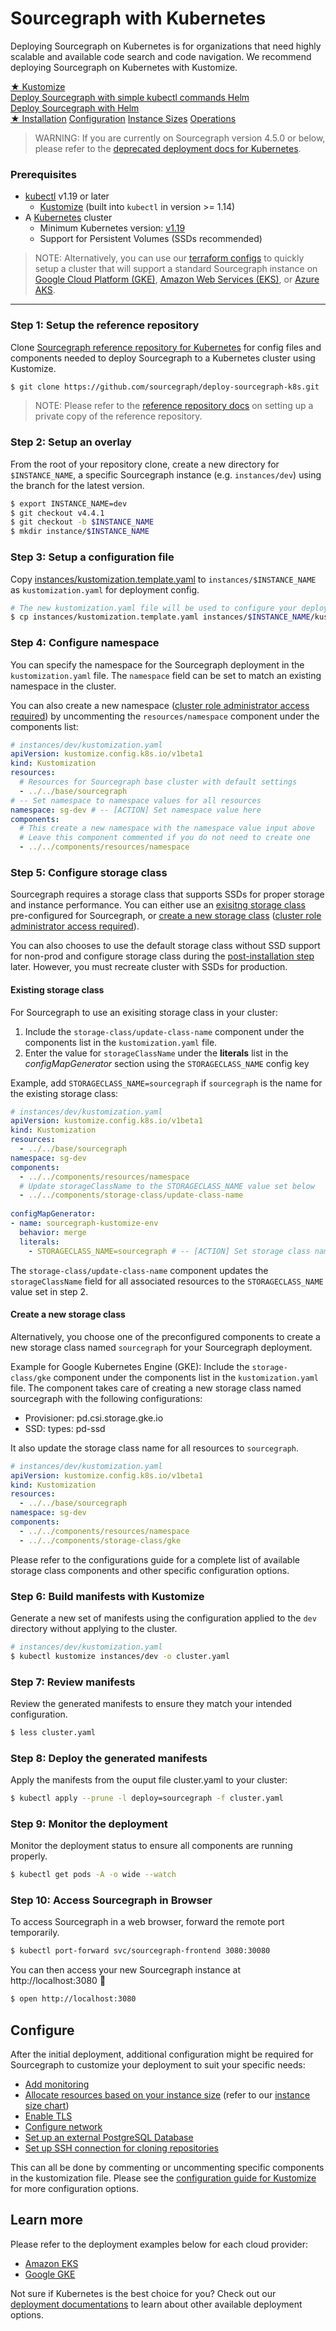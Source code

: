 # Sourcegraph with Kubernetes

<p class="lead">
Deploying Sourcegraph on Kubernetes is for organizations that need highly scalable and available code search and code navigation. We recommend deploying Sourcegraph on Kubernetes with Kustomize.
</p>

<div class="getting-started">
  <a href="./kustomize" class="btn btn-primary" alt="Configure">
   <span>★ Kustomize</span>
   </br>
   Deploy Sourcegraph with simple kubectl commands
  </a>
  <a href="./helm" class="btn" alt="instance">
   <span>Helm</span>
   </br>
   Deploy Sourcegraph with Helm
  </a>
</div>

<div class="getting-started">
<a class="btn btn-primary text-center" href="#prerequisites">★ Installation</a>
<a class="btn text-center" href="kustomize/configure">Configuration</a>
<a class="btn text-center" href="../instance-size">Instance Sizes</a>
<a class="btn text-center" href="operations">Operations</a>
</div>

> WARNING: If you are currently on Sourcegraph version 4.5.0 or below, please refer to the [deprecated deployment docs for Kubernetes](../deprecated/index.md).

### Prerequisites

* [kubectl](https://kubernetes.io/docs/tasks/tools/install-kubectl/) v1.19 or later
   - [Kustomize](https://kustomize.io/) (built into `kubectl` in version >= 1.14)
* A [Kubernetes](https://kubernetes.io/) cluster
   - Minimum Kubernetes version: [v1.19](https://kubernetes.io/blog/2020/08/26/kubernetes-release-1.19-accentuate-the-paw-sitive/)
   - Support for Persistent Volumes (SSDs recommended)

> NOTE: Alternatively, you can use our [terraform configs](https://github.com/sourcegraph/tf-k8s-configs) to quickly setup a cluster that will support a standard Sourcegraph instance on [Google Cloud Platform (GKE)](https://github.com/sourcegraph/tf-k8s-configs/tree/main/gcp),  [Amazon Web Services (EKS)](https://github.com/sourcegraph/tf-k8s-configs/tree/main/aws), or [Azure AKS](https://github.com/sourcegraph/tf-k8s-configs/tree/main/azure).

---

### **Step 1**: Setup the reference repository

Clone [Sourcegraph reference repository for Kubernetes](https://github.com/sourcegraph/deploy-sourcegraph-k8s) for config files and components needed to deploy Sourcegraph to a Kubernetes cluster using Kustomize.

```bash
$ git clone https://github.com/sourcegraph/deploy-sourcegraph-k8s.git
```

>NOTE: Please refer to the [reference repository docs](../repositories.md) on setting up a private copy of the reference repository.

### **Step 2**: Setup an overlay

From the root of your repository clone, create a new directory for `$INSTANCE_NAME`, a specific Sourcegraph instance (e.g. `instances/dev`) using the branch for the latest version.

```bash
$ export INSTANCE_NAME=dev
$ git checkout v4.4.1
$ git checkout -b $INSTANCE_NAME
$ mkdir instance/$INSTANCE_NAME
```

### **Step 3**: Setup a configuration file

Copy [instances/kustomization.template.yaml](intro.md#template) to `instances/$INSTANCE_NAME` as `kustomization.yaml` for deployment config.

```bash
# The new kustomization.yaml file will be used to configure your deployment.
$ cp instances/kustomization.template.yaml instances/$INSTANCE_NAME/kustomization.yaml
```

### **Step 4**: Configure namespace

You can specify the namespace for the Sourcegraph deployment in the `kustomization.yaml` file. The `namespace` field can be set to match an existing namespace in the cluster.

You can also create a new namespace ([cluster role administrator access required](https://kubernetes.io/docs/reference/access-authn-authz/rbac/)) by uncommenting the `resources/namespace` component under the components list:

  ```yaml
  # instances/dev/kustomization.yaml
  apiVersion: kustomize.config.k8s.io/v1beta1
  kind: Kustomization
  resources:
    # Resources for Sourcegraph base cluster with default settings
    - ../../base/sourcegraph
  # -- Set namespace to namespace values for all resources
  namespace: sg-dev # -- [ACTION] Set namespace value here
  components:
    # This create a new namespace with the namespace value input above
    # Leave this component commented if you do not need to create one
    - ../../components/resources/namespace
  ```

### **Step 5**: Configure storage class

Sourcegraph requires a storage class that supports SSDs for proper storage and instance performance. You can either use an [exisitng storage class](#existing-storage-class) pre-configured for Sourcegraph, or [create a new storage class](#create-a-new-storage-class) ([cluster role administrator access required](https://kubernetes.io/docs/reference/access-authn-authz/rbac/)).

You can also chooses to use the default storage class without SSD support for non-prod and configure storage class during the [post-installation step](#post-install-configure) later. However, you must recreate cluster with SSDs for production.

#### Existing storage class

For Sourcegraph to use an exisiting storage class in your cluster:

1. Include the `storage-class/update-class-name` component under the components list in the `kustomization.yaml` file.
2. Enter the value for `storageClassName` under the **literals** list in the *configMapGenerator* section using the `STORAGECLASS_NAME` config key

Example, add `STORAGECLASS_NAME=sourcegraph` if `sourcegraph` is the name for the existing storage class:

  ```yaml
  # instances/dev/kustomization.yaml
  apiVersion: kustomize.config.k8s.io/v1beta1
  kind: Kustomization
  resources:
    - ../../base/sourcegraph
  namespace: sg-dev
  components:
    - ../../components/resources/namespace
    # Update storageClassName to the STORAGECLASS_NAME value set below
    - ../../components/storage-class/update-class-name
    
  configMapGenerator:
  - name: sourcegraph-kustomize-env
    behavior: merge
    literals:
      - STORAGECLASS_NAME=sourcegraph # -- [ACTION] Set storage class name here
  ```
The `storage-class/update-class-name` component updates the `storageClassName` field for all associated resources to the `STORAGECLASS_NAME` value set in step 2.

#### Create a new storage class

Alternatively, you choose one of the preconfigured components to create a new storage class named `sourcegraph` for your Sourcegraph deployment. 

Example for Google Kubernetes Engine (GKE): Include the `storage-class/gke` component under the components list in the `kustomization.yaml` file. The component takes care of creating a new storage class named sourcegraph with the following configurations:

- Provisioner: pd.csi.storage.gke.io
- SSD: types: pd-ssd

It also update the storage class name for all resources to `sourcegraph`.

  ```yaml
  # instances/dev/kustomization.yaml
  apiVersion: kustomize.config.k8s.io/v1beta1
  kind: Kustomization
  resources:
    - ../../base/sourcegraph
  namespace: sg-dev
  components:
    - ../../components/resources/namespace
    - ../../components/storage-class/gke
  ```

Please refer to the configurations guide for a complete list of available storage class components and other specific configuration options.

### **Step 6**: Build manifests with Kustomize

Generate a new set of manifests using the configuration applied to the `dev` directory without applying to the cluster.

  ```bash
  # instances/dev/kustomization.yaml
  $ kubectl kustomize instances/dev -o cluster.yaml
  ```

### **Step 7**: Review manifests

Review the generated manifests to ensure they match your intended configuration.

  ```bash
  $ less cluster.yaml
  ```

### **Step 8**: Deploy the generated manifests

Apply the manifests from the ouput file cluster.yaml to your cluster:

  ```bash
  $ kubectl apply --prune -l deploy=sourcegraph -f cluster.yaml
  ```

### **Step 9**: Monitor the deployment

Monitor the deployment status to ensure all components are running properly.

  ```bash
  $ kubectl get pods -A -o wide --watch
  ```

### **Step 10**: Access Sourcegraph in Browser

To access Sourcegraph in a web browser, forward the remote port temporarily.

  ```bash
  $ kubectl port-forward svc/sourcegraph-frontend 3080:30080
  ```

You can then access your new Sourcegraph instance at http://localhost:3080  🎉

  ```bash
  $ open http://localhost:3080
  ```


## Configure

After the initial deployment, additional configuration might be required for Sourcegraph to customize your deployment to suit your specific needs:

- [Add monitoring](configure.md#monitoring-stack)
- [Allocate resources based on your instance size](configure.md#instance-size-based-resources) (refer to our [instance size chart](../instance-size.md))
- [Enable TLS](configure.md#tls)
- [Configure network](configure.md#network-access)
- [Set up an external PostgreSQL Database](configure.md#external-postgres)
- [Set up SSH connection for cloning repositories](configure.md#ssh-for-cloning)

This can all be done by commenting or uncommenting specific components in the kustomization file. Please see the [configuration guide for Kustomize](kustomize/configure.md) for more configuration options.

## Learn more

Please refer to the deployment examples below for each cloud provider:

- [Amazon EKS](kustomize/eks.md)
- [Google GKE](kustomize/gke.md)


Not sure if Kubernetes is the best choice for you? Check out our [deployment documentations](../index.md) to learn about other available deployment options.
